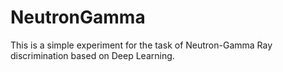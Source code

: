 # NeutronGamma
This is a simple experiment for the task of Neutron-Gamma Ray discrimination based on Deep Learning.
